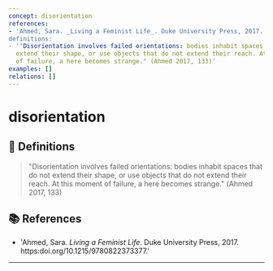 ```yaml
---
concept: disorientation
references:
- 'Ahmed, Sara. _Living a Feminist Life_. Duke University Press, 2017. https://doi.org/10.1215/9780822373377.
definitions:
- '"Disorientation involves failed orientations: bodies inhabit spaces that do not
  extend their shape, or use objects that do not extend their reach. At this moment
  of failure, a here becomes strange." (Ahmed 2017, 133)'
examples: []
relations: []
---
```


# disorientation

## 📖 Definitions

> "Disorientation involves failed orientations: bodies inhabit spaces that do not extend their shape, or use objects that do not extend their reach. At this moment of failure, a here becomes strange." (Ahmed 2017, 133)

## 📚 References

- 'Ahmed, Sara. _Living a Feminist Life_. Duke University Press, 2017. https:doi.org/10.1215/9780822373377.'
---

<script src="https://giscus.app/client.js"
                data-repo="natesheehan/conceptcartography"
                data-repo-id="R_kgDOPB5QiQ"
                data-category="General"
                data-category-id="DIC_kwDOPB5Qic4CsAxd"
                data-mapping="pathname"
                data-strict="0"
                data-reactions-enabled="1"
                data-emit-metadata="0"
                data-input-position="bottom"
                data-theme="catppuccin_mocha"
                data-lang="en"
                crossorigin="anonymous"
                async>
        </script>
        
